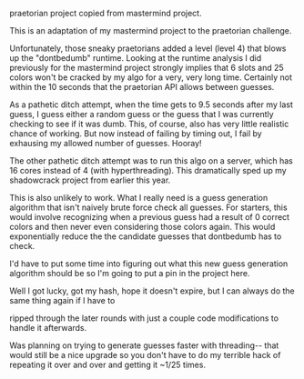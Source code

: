 praetorian project copied from mastermind project.

This is an adaptation of my mastermind project to the praetorian challenge.

Unfortunately, those sneaky praetorians added a level (level 4) that blows up the "dontbedumb" runtime.  Looking at the runtime analysis I did previously for the mastermind project strongly implies that 6 slots and 25 colors won't be cracked by my algo for a very, very long time.  Certainly not within the 10 seconds that the praetorian API allows between guesses.

As a pathetic ditch attempt, when the time gets to 9.5 seconds after my last guess, I guess either a random guess or the guess that I was currently checking to see if it was dumb.  This, of course, also has very little realistic chance of working.  But now instead of failing by timing out, I fail by exhausing my allowed number of guesses.  Hooray!

The other pathetic ditch attempt was to run this algo on a server, which has 16 cores instead of 4 (with hyperthreading).  This dramatically sped up my shadowcrack project from earlier this year.

This is also unlikely to work.  What I really need is a guess generation algorithm that isn't naively brute force check all guesses.  For starters, this would involve recognizing when a previous guess had a result of 0 correct colors and then never even considering those colors again.  This would exponentially reduce the the candidate guesses that dontbedumb has to check.  

I'd have to put some time into figuring out what this new guess generation algorithm should be so I'm going to put a pin in the project here. 

Well I got lucky, got my hash, hope it doesn't expire, but I can always do the same thing again if I have to

ripped through the later rounds with just a couple code modifications to handle it afterwards.  

Was planning on trying to generate guesses faster with threading-- that would still be a nice upgrade so you don't have to do my terrible hack of repeating it over and over and getting it ~1/25 times.
